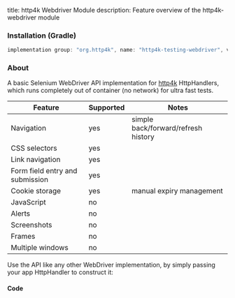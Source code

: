 title: http4k Webdriver Module
description: Feature overview of the http4k-webdriver module

### Installation (Gradle)

```groovy
implementation group: "org.http4k", name: "http4k-testing-webdriver", version: "3.270.0"
```

### About

A basic Selenium WebDriver API implementation for [http4k] HttpHandlers, which runs completely out of container (no network) for ultra fast tests.

| Feature | Supported | Notes |
|---------|-----------|-------|
| Navigation|yes|simple back/forward/refresh history|
| CSS selectors|yes||
| Link navigation|yes||
| Form field entry and submission|yes||
| Cookie storage|yes|manual expiry management|
| JavaScript|no||
| Alerts|no||
| Screenshots|no||
| Frames|no||
| Multiple windows|no||

Use the API like any other WebDriver implementation, by simply passing your app HttpHandler to construct it:

#### Code [<img class="octocat"/>](https://github.com/http4k/http4k/blob/master/src/docs/guide/modules/webdriver/example.kt)

<script src="https://gist-it.appspot.com/https://github.com/http4k/http4k/blob/master/src/docs/guide/modules/webdriver/example.kt"></script>

[http4k]: https://http4k.org
